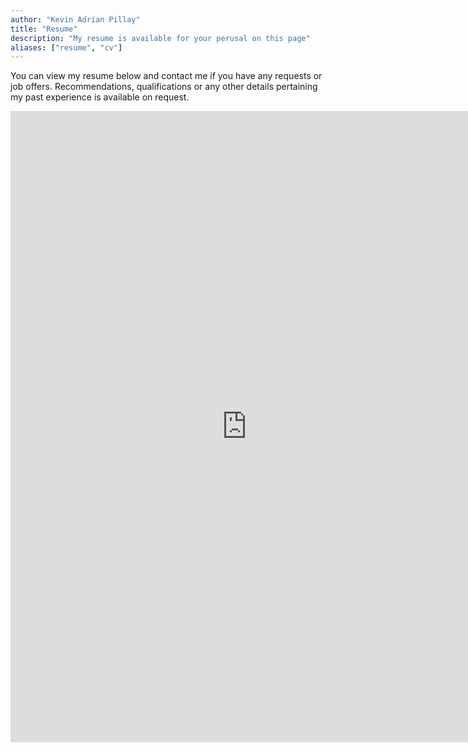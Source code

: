 ```yaml
---
author: "Kevin Adrian Pillay"
title: "Resume"
description: "My resume is available for your perusal on this page"
aliases: ["resume", "cv"]
---
```



You can view my resume below and contact me if you have any requests or job offers. Recommendations, qualifications or any other details pertaining my past experience is available on request. 

<embed src="https://drive.google.com/file/d/1TfyFnqEhKbUzSt2dQiMGljzSYZLNmkrO/view?usp=sharing" width="755" height="1010" 
 type="application/pdf">

